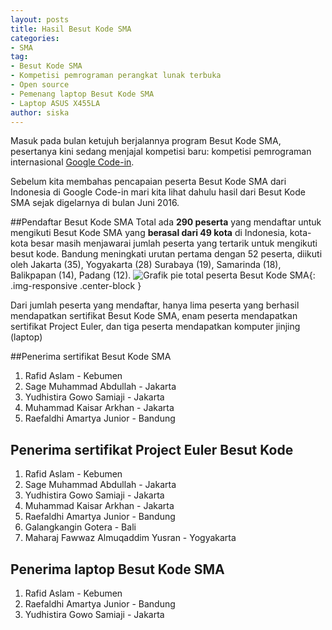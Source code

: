 ```yaml
---
layout: posts
title: Hasil Besut Kode SMA
categories:
- SMA
tag:
- Besut Kode SMA
- Kompetisi pemrograman perangkat lunak terbuka
- Open source
- Pemenang laptop Besut Kode SMA
- Laptop ASUS X455LA
author: siska
---
```


Masuk pada bulan ketujuh berjalannya program Besut Kode SMA, pesertanya kini sedang menjajal kompetisi baru: 
kompetisi pemrograman internasional [Google Code-in](https://developers.google.com/open-source/gci/). 

Sebelum kita membahas pencapaian peserta Besut Kode SMA dari Indonesia di Google Code-in mari kita lihat dahulu hasil dari Besut Kode SMA sejak digelarnya di bulan Juni 2016. 

##Pendaftar Besut Kode SMA
Total ada **290 peserta** yang mendaftar untuk mengikuti Besut Kode SMA yang **berasal dari 49 kota** di Indonesia, kota-kota besar masih menjawarai jumlah peserta yang tertarik untuk mengikuti besut kode. Bandung meningkati urutan pertama dengan 52 peserta, diikuti oleh Jakarta (35), Yogyakarta (28)
Surabaya (19), Samarinda (18), Balikpapan (14), Padang (12). 
![Grafik pie total peserta Besut Kode SMA](http://wikimedia-id.github.io/besutkode/img/blog/Chart%20Peserta%20Besut%20Kode%20SMA.png "Total Peserta BEsut Kode SMA dalam grafik"){: .img-responsive .center-block } 

Dari jumlah peserta yang mendaftar, hanya lima peserta yang berhasil mendapatkan sertifikat Besut Kode SMA, enam peserta mendapatkan sertifikat Project Euler, dan tiga peserta mendapatkan komputer jinjing (laptop) 

##Penerima sertifikat Besut Kode SMA
1. Rafid Aslam - Kebumen
2. Sage Muhammad Abdullah - Jakarta
3. Yudhistira Gowo Samiaji - Jakarta
4. Muhammad Kaisar Arkhan - Jakarta
5. Raefaldhi Amartya Junior - Bandung

## Penerima sertifikat Project Euler Besut Kode
1. Rafid Aslam - Kebumen
2. Sage Muhammad Abdullah - Jakarta
3. Yudhistira Gowo Samiaji - Jakarta
4. Muhammad Kaisar Arkhan - Jakarta
5. Raefaldhi Amartya Junior - Bandung
6. Galangkangin Gotera - Bali
7. Maharaj Fawwaz Almuqaddim Yusran - Yogyakarta

## Penerima laptop Besut Kode SMA
1. Rafid Aslam - Kebumen
2. Raefaldhi Amartya Junior - Bandung
3. Yudhistira Gowo Samiaji - Jakarta

